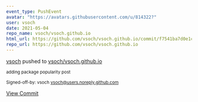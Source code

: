 ```yaml
---
event_type: PushEvent
avatar: "https://avatars.githubusercontent.com/u/814322?"
user: vsoch
date: 2021-05-04
repo_name: vsoch/vsoch.github.io
html_url: https://github.com/vsoch/vsoch.github.io/commit/f7541ba7d0e1c0a7438557a726449be043eb70d8
repo_url: https://github.com/vsoch/vsoch.github.io
---
```


<a href='https://github.com/vsoch' target='_blank'>vsoch</a> pushed to <a href='https://github.com/vsoch/vsoch.github.io' target='_blank'>vsoch/vsoch.github.io</a>

<small>adding package popularity post

Signed-off-by: vsoch <vsoch@users.noreply.github.com></small>

<a href='https://github.com/vsoch/vsoch.github.io/commit/f7541ba7d0e1c0a7438557a726449be043eb70d8' target='_blank'>View Commit</a>
